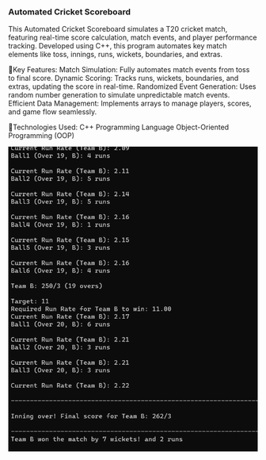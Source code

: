 ### Automated Cricket Scoreboard
This Automated Cricket Scoreboard simulates a T20 cricket match, 
featuring real-time score calculation, match events, and player performance tracking. 
Developed using C++, this program automates key match elements like toss, innings, runs, wickets, boundaries, and extras.

🔔Key Features:
Match Simulation: Fully automates match events from toss to final score.
Dynamic Scoring: Tracks runs, wickets, boundaries, and extras, updating the score in real-time.
Randomized Event Generation: Uses random number generation to simulate unpredictable match events.
Efficient Data Management: Implements arrays to manage players, scores, and game flow seamlessly.

🚀Technologies Used:
C++ Programming Language
Object-Oriented Programming (OOP)

![Alt](scoreboard_images/3.png)
